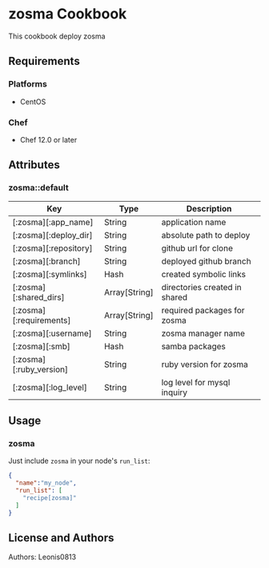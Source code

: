 # zosma Cookbook

This cookbook deploy zosma

## Requirements

### Platforms

- CentOS

### Chef

- Chef 12.0 or later

## Attributes

### zosma::default

|Key                     |Type         |Description                   |
|------------------------|-------------|------------------------------|
|[:zosma][:app_name]     |String       |application name              |
|[:zosma][:deploy_dir]   |String       |absolute path to deploy       |
|[:zosma][:repository]   |String       |github url for clone          |
|[:zosma][:branch]       |String       |deployed github branch        |
|[:zosma][:symlinks]     |Hash         |created symbolic links        |
|[:zosma][:shared_dirs]  |Array[String]|directories created in shared |
|[:zosma][:requirements] |Array[String]|required packages for zosma   |
|[:zosma][:username]     |String       |zosma manager name            |
|[:zosma][:smb]          |Hash         |samba packages                |
|[:zosma][:ruby_version] |String       |ruby version for zosma        |
|[:zosma][:log_level]    |String       |log level for mysql inquiry   |

## Usage

### zosma

Just include `zosma` in your node's `run_list`:

```json
{
  "name":"my_node",
  "run_list": [
    "recipe[zosma]"
  ]
}
```

## License and Authors

Authors: Leonis0813
